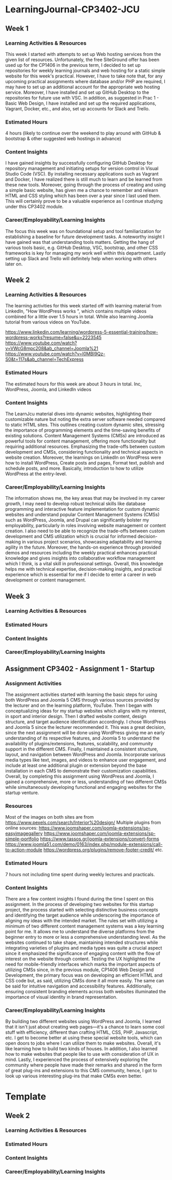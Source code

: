 # LearningJournal-CP3402-JCU
## Week 1 
### Learning Activities & Resources
This week I started with attempts to set up Web hosting services from the given list of resources. Unfortunately, the free SiteGround offer has been used up for the CP1406 in the previous term, I decided to set up repositories for weekly learning journals and web hosting for a static simple website for this week's practical. However, I have to take note that, for any upcoming practical assignments where database and/or PHP are required, I may have to set up an additional account for the appropriate web hosting service.
Moreover, I have installed and set up GitHub Desktop to the repositories for future use with VSC. In addition, as suggested in Prac 1 - Basic Web Design, I have installed and set up the required applications, Vagrant, Docker, etc., and also, set up accounts for Slack and Trello.

### Estimated Hours
4 hours (likely to continue over the weekend to play around with GitHub & bootstrap & other suggested web hostings in advance)

### Content Insights
I have gained insights by successfully configuring GitHub Desktop for repository management and initiating setups for version control in Visual Studio Code (VSC). By installing necessary applications such as Vagrant and Docker, I have realized there is still much to learn and be learned from these new tools. Moreover, going through the process of creating and using a simple basic website, has given me a chance to remember and relearn HTML and CSS styling which has been over a year since I last used them. This will certainly prove to be a valuable experience as I continue studying under this CP3402 module.

### Career/Employability/Learning Insights
The focus this week was on foundational setup and tool familiarization for establishing a baseline for future development tasks. A noteworthy insight I have gained was that understanding tools matters. Getting the hang of various tools basic, e.g. GitHub Desktop, VSC, bootstrap, and other CSS frameworks is key for managing my work well within this department. Lastly setting up Slack and Trello will definitely help when working with others later on.

## Week 2
### Learning Activities & Resources
The learning activities for this week started off with learning material from LinkedIn, "How WordPress works ", which contains multiple videos combined for a little over 1.5 hours in total. While also learning Joomla tutorial from various videos on YouTube.

https://www.linkedin.com/learning/wordpress-5-essential-training/how-wordpress-works?resume=false&u=2223545
https://www.youtube.com/watch?v=VWcG8mpc208&ab_channel=Joomla%21
https://www.youtube.com/watch?v=I0MBI9Qz-S0&t=117s&ab_channel=TechExpress

### Estimated Hours
The estimated hours for this week are about 3 hours in total. Inc, WordPress, Joomla, and LinkedIn videos

### Content Insights
The LearnJcu material dives into dynamic websites, highlighting their customizable nature but noting the extra server software needed compared to static HTML sites. This outlines creating custom dynamic sites, stressing the importance of programming elements and the time-saving benefits of existing solutions. Content Management Systems (CMSs) are introduced as powerful tools for content management, offering more functionality but requiring additional resources. Emphasizing the trade-offs between custom development and CMSs, considering functionality and technical aspects in website creation.
Moreover, the learnings on LinkedIn on WordPress were how to install WordPress, Create posts and pages, Format text, publish and schedule posts, and more. Basically, introduction to how to utilize WordPress at the entry-level.

### Career/Employability/Learning Insights
The information shows me, the key areas that may be involved in my career growth, I may need to develop robust technical skills like database programming and interactive feature implementation for custom dynamic websites and understand popular Content Management Systems (CMSs) such as WordPress, Joomla, and Drupal can significantly bolster my employability, particularly in roles involving website management or content creation. I also need to be able to recognize the trade-offs between custom development and CMS utilization which is crucial for informed decision-making in various project scenarios, showcasing adaptability and learning agility in the future. 
Moreover, the hands-on experience through provided demos and resources including the weekly practical enhances practical knowledge and gives insights into collaborative workflow management which I think, is a vital skill in professional settings. 
Overall, this knowledge helps me with technical expertise, decision-making insights, and practical experience which is essential for me if I decide to enter a career in web development or content management.

## Week 3
### Learning Activities & Resources
### Estimated Hours
### Content Insights
### Career/Employability/Learning Insights

## Assignment CP3402 - Assignment 1 - Startup
### Assignment Activities
The assignment activities started with learning the basic steps for using both WordPress and Joomla 5 CMS through various sources provided by the lecturer and on the learning platform, YouTube. Then I began with conceptualizing ideas for my startup websites which aligns with my interest, in sport and interior design. Then I drafted website content, design structure, and target audience identification accordingly. 
I chose WordPress and Joomla 5 since the lecturer recommended it. This was a great decision, since the next assignment will be done using WordPress giving me an early understanding of its respective features, and Joomla 5 to understand the availability of plugins/extensions, features, scalability, and community support in the different CMS. 
Finally, I maintained a consistent structure, layout, and navigation between WordPress and Joomla. Incorporate various media types like text, images, and videos to enhance user engagement, and include at least one additional plugin or extension beyond the base installation in each CMS to demonstrate their customization capabilities.
Overall, by completing this assignment using WordPress and Joomla, I gained a comprehensive, more or less, understanding of two different CMSs while simultaneously developing functional and engaging websites for the startup venture.

### Resources
Most of the images on both sites are from https://www.pexels.com/search/Interior%20design/
Multiple plugins from online sources:
https://www.joomshaper.com/joomla-extensions/sp-easyimagegallery
https://www.joomshaper.com/joomla-extensions/sp-simple-portfolio
https://www.tassos.gr/joomla-extensions/convert-forms
https://www.joomla51.com/demo/0163/index.php/module-extensions/call-to-action-module
https://wordpress.org/plugins/remove-footer-credit/
etc.

### Estimated Hours
7 hours not including time spent during weekly lectures and practicals. 

### Content Insights
There are a few content insights I found during the time I spent on this assignment. In the process of developing two websites for this startup project, the process started with selecting distinctive business concepts and identifying the target audience while underscoring the importance of aligning my ideas with the intended market. 
The rules set with utilizing a minimum of two different content management systems was a key learning point for me. It allows me to understand the diverse platforms from the beginner entry to more or less a comprehensive understanding level. As the websites continued to take shape, maintaining intended structures while integrating varieties of plugins and media types was quite a crucial aspect since it emphasized the significance of engaging content with the flow of interest on the website through content.
Testing the UX highlighted the need for mobile-friendly interfaces which marks the important aspects of utilizing CMSs since, in the previous module, CP1406 Web Design and Development, the primary focus was on developing an efficient HTML and CSS code but, as said, utilizing CMSs done it all more easily. The same can be said for intuitive navigation and accessibility features. 
Additionally, ensuring consistent branding elements across both websites illuminated the importance of visual identity in brand representation.

### Career/Employability/Learning Insights
By building two different websites using WordPress and Joomla, I learned that it isn't just about creating web pages—it's a chance to learn some cool stuff with efficiency, different than crafting HTML, CSS, PHP, Javascript, etc. I get to become better at using these special website tools, which can open doors to jobs where I can utilize them to make websites. Overall, it's like learning how to build two kinds of houses. 
In addition, I also learned how to make websites that people like to use with consideration of UX in mind. Lastly, I experienced the process of extensively exploring the community where people have made their remarks and shared in the form of great plug-ins and extensions to this CMS community, hence, I got to look up various interesting plug-ins that make CMSs even better.


# Template
## Week 2
### Learning Activities & Resources
### Estimated Hours
### Content Insights
### Career/Employability/Learning Insights
